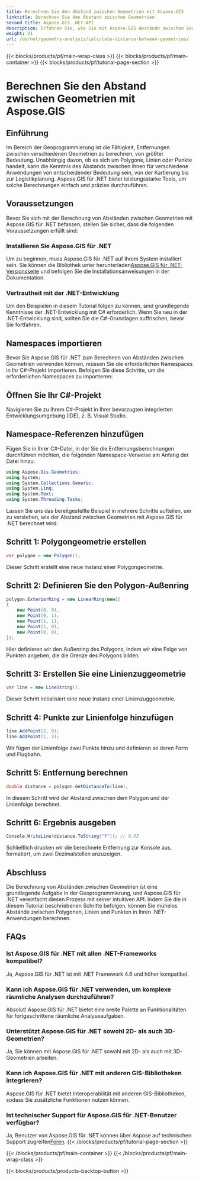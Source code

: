```yaml
---
title: Berechnen Sie den Abstand zwischen Geometrien mit Aspose.GIS
linktitle: Berechnen Sie den Abstand zwischen Geometrien
second_title: Aspose.GIS .NET-API
description: Erfahren Sie, wie Sie mit Aspose.GIS Abstände zwischen Geometrien in .NET berechnen. Schritt-für-Schritt-Anleitung mit Codebeispielen. Verbessern Sie Ihre Geodatenanwendungen.
weight: 21
url: /de/net/geometry-analysis/calculate-distance-between-geometries/
---
```


{{< blocks/products/pf/main-wrap-class >}}
{{< blocks/products/pf/main-container >}}
{{< blocks/products/pf/tutorial-page-section >}}

# Berechnen Sie den Abstand zwischen Geometrien mit Aspose.GIS

## Einführung
Im Bereich der Geoprogrammierung ist die Fähigkeit, Entfernungen zwischen verschiedenen Geometrien zu berechnen, von größter Bedeutung. Unabhängig davon, ob es sich um Polygone, Linien oder Punkte handelt, kann die Kenntnis des Abstands zwischen ihnen für verschiedene Anwendungen von entscheidender Bedeutung sein, von der Kartierung bis zur Logistikplanung. Aspose.GIS für .NET bietet leistungsstarke Tools, um solche Berechnungen einfach und präzise durchzuführen.
## Voraussetzungen
Bevor Sie sich mit der Berechnung von Abständen zwischen Geometrien mit Aspose.GIS für .NET befassen, stellen Sie sicher, dass die folgenden Voraussetzungen erfüllt sind:
### Installieren Sie Aspose.GIS für .NET
 Um zu beginnen, muss Aspose.GIS für .NET auf Ihrem System installiert sein. Sie können die Bibliothek unter herunterladen[Aspose.GIS für .NET-Versionsseite](https://releases.aspose.com/gis/net/) und befolgen Sie die Installationsanweisungen in der Dokumentation.
### Vertrautheit mit der .NET-Entwicklung
Um den Beispielen in diesem Tutorial folgen zu können, sind grundlegende Kenntnisse der .NET-Entwicklung mit C# erforderlich. Wenn Sie neu in der .NET-Entwicklung sind, sollten Sie die C#-Grundlagen auffrischen, bevor Sie fortfahren.

## Namespaces importieren
Bevor Sie Aspose.GIS für .NET zum Berechnen von Abständen zwischen Geometrien verwenden können, müssen Sie die erforderlichen Namespaces in Ihr C#-Projekt importieren. Befolgen Sie diese Schritte, um die erforderlichen Namespaces zu importieren:
## Öffnen Sie Ihr C#-Projekt
Navigieren Sie zu Ihrem C#-Projekt in Ihrer bevorzugten integrierten Entwicklungsumgebung (IDE), z. B. Visual Studio.
## Namespace-Referenzen hinzufügen
Fügen Sie in Ihrer C#-Datei, in der Sie die Entfernungsberechnungen durchführen möchten, die folgenden Namespace-Verweise am Anfang der Datei hinzu:
```csharp
using Aspose.Gis.Geometries;
using System;
using System.Collections.Generic;
using System.Linq;
using System.Text;
using System.Threading.Tasks;
```

Lassen Sie uns das bereitgestellte Beispiel in mehrere Schritte aufteilen, um zu verstehen, wie der Abstand zwischen Geometrien mit Aspose.GIS für .NET berechnet wird:
## Schritt 1: Polygongeometrie erstellen
```csharp
var polygon = new Polygon();
```
Dieser Schritt erstellt eine neue Instanz einer Polygongeometrie.
## Schritt 2: Definieren Sie den Polygon-Außenring
```csharp
polygon.ExteriorRing = new LinearRing(new[]
{
    new Point(0, 0),
    new Point(0, 1),
    new Point(1, 1),
    new Point(1, 0),
    new Point(0, 0),
});
```
Hier definieren wir den Außenring des Polygons, indem wir eine Folge von Punkten angeben, die die Grenze des Polygons bilden.
## Schritt 3: Erstellen Sie eine Linienzuggeometrie
```csharp
var line = new LineString();
```
Dieser Schritt initialisiert eine neue Instanz einer Linienzuggeometrie.
## Schritt 4: Punkte zur Linienfolge hinzufügen
```csharp
line.AddPoint(2, 0);
line.AddPoint(1, 3);
```
Wir fügen der Linienfolge zwei Punkte hinzu und definieren so deren Form und Flugbahn.
## Schritt 5: Entfernung berechnen
```csharp
double distance = polygon.GetDistanceTo(line);
```
In diesem Schritt wird der Abstand zwischen dem Polygon und der Linienfolge berechnet.
## Schritt 6: Ergebnis ausgeben
```csharp
Console.WriteLine(distance.ToString("F")); // 0,63
```
Schließlich drucken wir die berechnete Entfernung zur Konsole aus, formatiert, um zwei Dezimalstellen anzuzeigen.

## Abschluss
Die Berechnung von Abständen zwischen Geometrien ist eine grundlegende Aufgabe in der Geoprogrammierung, und Aspose.GIS für .NET vereinfacht diesen Prozess mit seiner intuitiven API. Indem Sie die in diesem Tutorial beschriebenen Schritte befolgen, können Sie mühelos Abstände zwischen Polygonen, Linien und Punkten in Ihren .NET-Anwendungen berechnen.
## FAQs
### Ist Aspose.GIS für .NET mit allen .NET-Frameworks kompatibel?
Ja, Aspose.GIS für .NET ist mit .NET Framework 4.6 und höher kompatibel.
### Kann ich Aspose.GIS für .NET verwenden, um komplexe räumliche Analysen durchzuführen?
Absolut! Aspose.GIS für .NET bietet eine breite Palette an Funktionalitäten für fortgeschrittene räumliche Analyseaufgaben.
### Unterstützt Aspose.GIS für .NET sowohl 2D- als auch 3D-Geometrien?
Ja, Sie können mit Aspose.GIS für .NET sowohl mit 2D- als auch mit 3D-Geometrien arbeiten.
### Kann ich Aspose.GIS für .NET mit anderen GIS-Bibliotheken integrieren?
Aspose.GIS für .NET bietet Interoperabilität mit anderen GIS-Bibliotheken, sodass Sie zusätzliche Funktionen nutzen können.
### Ist technischer Support für Aspose.GIS für .NET-Benutzer verfügbar?
 Ja, Benutzer von Aspose.GIS für .NET können über Aspose auf technischen Support zugreifen[Foren](https://forum.aspose.com/c/gis/33).
{{< /blocks/products/pf/tutorial-page-section >}}

{{< /blocks/products/pf/main-container >}}
{{< /blocks/products/pf/main-wrap-class >}}

{{< blocks/products/products-backtop-button >}}
